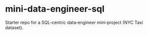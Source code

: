 # mini-data-engineer-sql
Starter repo for a SQL‑centric data‑engineer mini‑project (NYC Taxi dataset).
